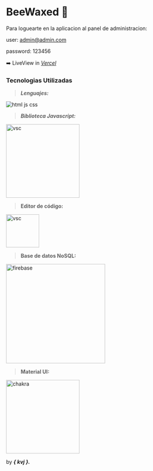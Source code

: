 # BeeWaxed 💎 

Para loguearte en la aplicacion al panel de administracion:

user: admin@admin.com

password: 123456

➡️ LiveView in [ *Vercel*](https://bee-waxed.vercel.app/ "Vercel")

### Tecnologias Utilizadas

>***Lenguajes:***

![html js css](https://user-images.githubusercontent.com/54695712/193309609-67463cb7-e307-40e2-ac93-e588ce7788aa.png)

>***Biblioteca Javascript:***

<img width="200" alt="vsc" src="https://github.com/kevjng/BeeWaxed/assets/54695712/7c3259f9-7b6c-46bb-9b3e-ed0c046b20fd">

>**Editor de código:**

<img width="90" alt="vsc" src="https://user-images.githubusercontent.com/54695712/193314394-964395c9-65ca-4d33-bb10-514fe608772c.png">


>**Base de datos NoSQL:**

<img width="270" alt="firebase" src="https://user-images.githubusercontent.com/54695712/193313664-a0366fdc-6c8e-4366-ae2e-c0470a492e45.png">

>**Material UI:**

<img width="200" alt="chakra" src="https://user-images.githubusercontent.com/54695712/193312812-c8a6957e-3a32-49da-a432-b095d1d2f0bf.png">



by ***{ kvj }.***
